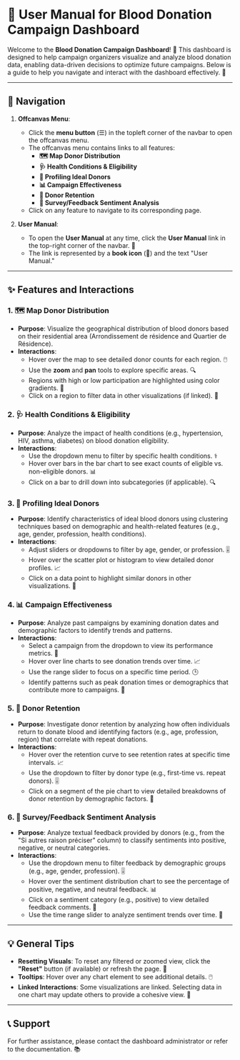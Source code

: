 # **📖 User Manual for Blood Donation Campaign Dashboard**

Welcome to the **Blood Donation Campaign Dashboard**! 🎉 This dashboard is designed to help campaign organizers visualize and analyze blood donation data, enabling data-driven decisions to optimize future campaigns. Below is a guide to help you navigate and interact with the dashboard effectively. 🚀

---

## **📍 Navigation**
1. **Offcanvas Menu**:
   - Click the **menu button** (☰) in the topleft corner of the navbar to open the offcanvas menu.
   - The offcanvas menu contains links to all features:
     - **🗺️ Map Donor Distribution**
     - **🩺 Health Conditions & Eligibility**
     - **👤 Profiling Ideal Donors**
     - **📊 Campaign Effectiveness**
     - **🔁 Donor Retention**
     - **📝 Survey/Feedback Sentiment Analysis**
   - Click on any feature to navigate to its corresponding page.

2. **User Manual**:
    - To open the **User Manual** at any time, click the **User Manual** link in the top-right corner of the navbar. 📘
    - The link is represented by a **book icon** (📖) and the text "User Manual."

---

## **✨ Features and Interactions**

### **1. 🗺️ Map Donor Distribution**
- **Purpose**: Visualize the geographical distribution of blood donors based on their residential area (Arrondissement de résidence and Quartier de Résidence).
- **Interactions**:
  - Hover over the map to see detailed donor counts for each region. 🖱️
  - Use the **zoom** and **pan** tools to explore specific areas. 🔍
  - Regions with high or low participation are highlighted using color gradients. 🎨
  - Click on a region to filter data in other visualizations (if linked). 🔗

### **2. 🩺 Health Conditions & Eligibility**
- **Purpose**: Analyze the impact of health conditions (e.g., hypertension, HIV, asthma, diabetes) on blood donation eligibility.
- **Interactions**:
  - Use the dropdown menu to filter by specific health conditions. ⚕️
  - Hover over bars in the bar chart to see exact counts of eligible vs. non-eligible donors. 📊
  - Click on a bar to drill down into subcategories (if applicable). 🔍

### **3. 👤 Profiling Ideal Donors**
- **Purpose**: Identify characteristics of ideal blood donors using clustering techniques based on demographic and health-related features (e.g., age, gender, profession, health conditions).
- **Interactions**:
  - Adjust sliders or dropdowns to filter by age, gender, or profession. 🎚️
  - Hover over the scatter plot or histogram to view detailed donor profiles. 📈
  - Click on a data point to highlight similar donors in other visualizations. 🔗

### **4. 📊 Campaign Effectiveness**
- **Purpose**: Analyze past campaigns by examining donation dates and demographic factors to identify trends and patterns.
- **Interactions**:
  - Select a campaign from the dropdown to view its performance metrics. 📅
  - Hover over line charts to see donation trends over time. 📈
  - Use the range slider to focus on a specific time period. 🕒
  - Identify patterns such as peak donation times or demographics that contribute more to campaigns. 📌

### **5. 🔁 Donor Retention**
- **Purpose**: Investigate donor retention by analyzing how often individuals return to donate blood and identifying factors (e.g., age, profession, region) that correlate with repeat donations.
- **Interactions**:
  - Hover over the retention curve to see retention rates at specific time intervals. 📈
  - Use the dropdown to filter by donor type (e.g., first-time vs. repeat donors). 🎚️
  - Click on a segment of the pie chart to view detailed breakdowns of donor retention by demographic factors. 🥧

### **6. 📝 Survey/Feedback Sentiment Analysis**
- **Purpose**: Analyze textual feedback provided by donors (e.g., from the "Si autres raison préciser" column) to classify sentiments into positive, negative, or neutral categories.
- **Interactions**:
  - Use the dropdown menu to filter feedback by demographic groups (e.g., age, gender, profession). 🎚️
  - Hover over the sentiment distribution chart to see the percentage of positive, negative, and neutral feedback. 📊
  - Click on a sentiment category (e.g., positive) to view detailed feedback comments. 💬
  - Use the time range slider to analyze sentiment trends over time. 📅

---

## **💡 General Tips**
- **Resetting Visuals**: To reset any filtered or zoomed view, click the **"Reset"** button (if available) or refresh the page. 🔄
- **Tooltips**: Hover over any chart element to see additional details. 🖱️
- **Linked Interactions**: Some visualizations are linked. Selecting data in one chart may update others to provide a cohesive view. 🔗

---

## **📞 Support**
For further assistance, please contact the dashboard administrator or refer to the documentation. 📚
